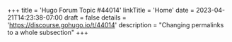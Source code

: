 +++
title = 'Hugo Forum Topic #44014'
linkTitle = 'Home'
date = 2023-04-21T14:23:38-07:00
draft = false
details = 'https://discourse.gohugo.io/t/44014'
description = "Changing permalinks to a whole subsection"
+++
